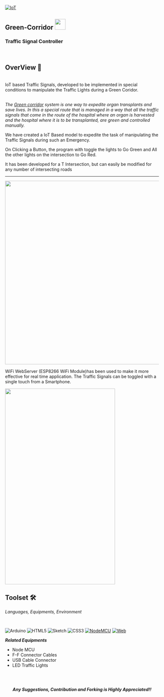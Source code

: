[![IoT](https://img.shields.io/badge/Internet%20of%20Things-&%20Embedded%20System-302AE6?style=for-the-badge)](https://randomnerdtutorials.com/esp8266-web-server/)





<h2>Green-Corridor  <img src = "https://user-images.githubusercontent.com/78374254/181934274-eae9e279-1624-4e07-a1fa-57e6bae3f8a1.png" height = 35px; width = 35px;</h2> 



<h3> Traffic Signal Controller </h3>
<br>

## OverView 🔎

<br>
IoT based Traffic Signals, developed to be implemented in special conditions to manipulate the Traffic Lights during a Green Coridor.


<br><i>
The <a href = "https://www.donatelife.org.in/green-corridor-system">Green corridor</a> system is one way to expedite organ transplants and save lives. 
In this a special route that is managed in a way that all the traffic signals that come in the route of the hospital where an organ is harvested and the hospital where it is to be transplanted, are green and controlled manually.
<br>
</i>


We have created a IoT Based model to expedite the task of manipulating the Traffic Signals during such an Emergency. 

On Clicking a Button, the program with toggle the lights to Go Green and All the other lights on the intersection to Go Red.



It has been developed for  a T Intersection, but can easily be modified for any number of intersecting roads 

<hr>
<img src = "https://user-images.githubusercontent.com/78374254/181926279-33f7327b-8659-46e1-b4c5-875c6bfcb0b5.png" height = 600px; width = 800px; />

<br> 

WiFi WebServer (ESP8266 WiFi Module)has been used to make it more effective for real time application. The Traffic Signals can be toggled with a single touch from a Smartphone. 

<img src = "https://user-images.githubusercontent.com/78374254/181934565-696a8b58-8659-4902-96b2-e44b006ec83e.jpeg" height = 640px; width = 360px; />


## Toolset 🛠️
<i> Languages, Equipments, Environment </i>

<br>


![Arduino](https://img.shields.io/badge/-Arduino-00979D?style=for-the-badge&logo=Arduino&logoColor=white)
![HTML5](https://img.shields.io/badge/html5-%23E34F26.svg?style=for-the-badge&logo=html5&logoColor=white)
![Sketch](https://img.shields.io/badge/Sketch-FFB387?style=for-the-badge&logo=sketch&logoColor=black)
![CSS3](https://img.shields.io/badge/css3-%231572B6.svg?style=for-the-badge&logo=css3&logoColor=white)
[![NodeMCU](https://img.shields.io/badge/-Node%20MCU-red?style=for-the-badge)](https://www.amazon.in/Generic-Nodemcu-Esp8266-Internet-Development/dp/B07262H53W)
[![Web](https://img.shields.io/badge/Web%20Server-ESP8266-302AE6?style=for-the-badge)](https://randomnerdtutorials.com/esp8266-web-server/)




***Related Equipments***


<ul>
  <li>Node MCU</li>
  <li>F-F Connector Cables</li>
  <li>USB Cable Connector</li>
  <li>LED Traffic Lights</li>
 
</ul>
  
  <br><br>
  
  <center><footer><strong><i>Any Suggestions, Contribution and Forking is Highly Appreciated!!</i></strong></footer></center>

